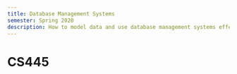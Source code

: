 ```yaml
---
title: Database Management Systems
semester: Spring 2020
description: How to model data and use database management systems effectively.
---
```


# CS445